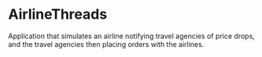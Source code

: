 # AirlineThreads
Application that simulates an airline notifying travel agencies of price drops, and the travel agencies then placing orders with the airlines.
